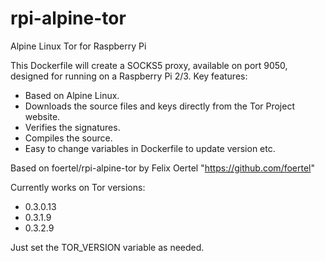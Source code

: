 # rpi-alpine-tor
Alpine Linux Tor for Raspberry Pi

This Dockerfile will create a SOCKS5 proxy, available on port 9050, designed for running on a Raspberry Pi 2/3. Key features:

- Based on Alpine Linux.
- Downloads the source files and keys directly from the Tor Project website.
- Verifies the signatures.
- Compiles the source.
- Easy to change variables in Dockerfile to update version etc.

Based on foertel/rpi-alpine-tor by Felix Oertel "https://github.com/foertel"

Currently works on Tor versions:
- 0.3.0.13
- 0.3.1.9
- 0.3.2.9

Just set the TOR_VERSION variable as needed.
